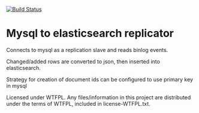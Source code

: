 [![Build Status](https://travis-ci.org/n-k/mysqlreplicator.svg?branch=master)](https://travis-ci.org/n-k/mysqlreplicator)

# Mysql to elasticsearch replicator

Connects to mysql as a replication slave and reads binlog events.


Changed/added rows are converted to json, then inserted into elasticsearch.


Strategy for creation of document ids can be configured to use primary key in mysql

Licensed under WTFPL. Any files/information in this project are distributed under the terms of WTFPL, included in license-WTFPL.txt.
